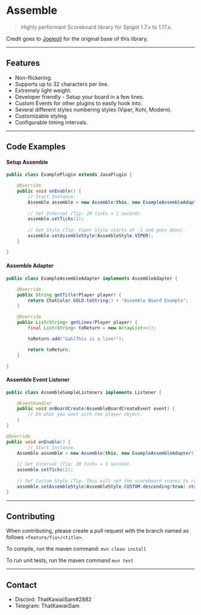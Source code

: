 # Assemble
> Highly performant Scoreboard library for Spigot 1.7.x to 1.17.x.
 
Credit goes to [Joeleoli](https://github.com/joeleoli) for the original base of this library.

---

## Features
* Non-flickering.
* Supports up to 32 characters per line.
* Extremely light weight.
* Developer friendly - Setup your board in a few lines.
* Custom Events for other plugins to easily hook into.
* Several different styles numbering styles (Viper, Kohi, Modern).
* Customizable styling
* Configurable timing intervals.

---

## Code Examples

#### Setup Assemble
```java
public class ExamplePlugin extends JavaPlugin {

    @Override
    public void onEnable() {
        // Start Instance.
        Assemble assemble = new Assemble(this, new ExampleAssembleAdapter());
        
        // Set Interval (Tip: 20 ticks = 1 second).
        assemble.setTicks(2);
        
        // Set Style (Tip: Viper Style starts at -1 and goes down).
        assemble.setAssembleStyle(AssembleStyle.VIPER);
    }

}
```

#### Assemble Adapter
```java
public class ExampleAssembleAdapter implements AssembleAdapter {

	@Override
	public String getTitle(Player player) {
		return ChatColor.GOLD.toString() + "Assemble Board Example";
	}

	@Override
	public List<String> getLines(Player player) {
		final List<String> toReturn = new ArrayList<>();

		toReturn.add("&a&lThis is a line!");

		return toReturn;
	}

}
```

#### Assemble Event Listener
```java
public class AssembleSampleListeners implements Listener {

    @EventHandler
    public void onBoardCreate(AssembleBoardCreateEvent event) {
        // Do what you want with the player object.
    }
}
```

```java
@Override
public void onEnable() {
        // Start Instance.
	Assemble assemble = new Assemble(this, new ExampleAssembleAdapter());
	
	// Set Interval (Tip: 20 ticks = 1 second).
	assemble.setTicks(2);
	
	// Set Custom Style (Tip: This will set the scoreboard scores to range from 8 to -7)
	assemble.setAssembleStyle(AssembleStyle.CUSTOM.descending(true).startNumber(8));
}
```

---

## Contributing
When contributing, please create a pull request with the branch named as follows ``<feature/fix>/<title>``.

To compile, run the maven command: ``mvn clean install``

To run unit tests, run the maven command ``mvn test``

---

## Contact

- Discord: ThatKawaiiSam#2882
- Telegram: ThatKawaiiSam
